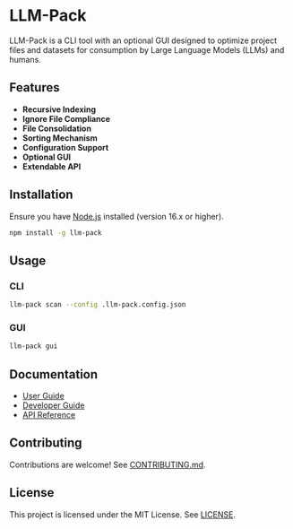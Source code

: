 
# LLM-Pack

LLM-Pack is a CLI tool with an optional GUI designed to optimize project files and datasets for consumption by Large Language Models (LLMs) and humans.

## Features

- **Recursive Indexing**
- **Ignore File Compliance**
- **File Consolidation**
- **Sorting Mechanism**
- **Configuration Support**
- **Optional GUI**
- **Extendable API**

## Installation

Ensure you have [Node.js](https://nodejs.org/) installed (version 16.x or higher).

```bash
npm install -g llm-pack
```

## Usage

### CLI

```bash
llm-pack scan --config .llm-pack.config.json
```

### GUI

```bash
llm-pack gui
```

## Documentation

- [User Guide](./docs/user_guide.md)
- [Developer Guide](./docs/developer_guide.md)
- [API Reference](./docs/api/api_reference.md)

## Contributing

Contributions are welcome! See [CONTRIBUTING.md](./CONTRIBUTING.md).

## License

This project is licensed under the MIT License. See [LICENSE](./LICENSE).
